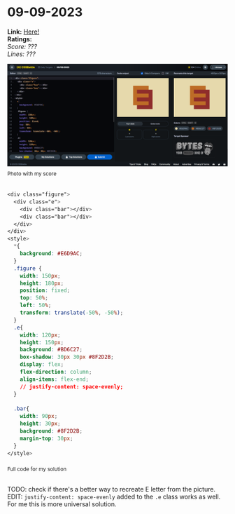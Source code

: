 # 09-09-2023

**Link:** [Here!](https://cssbattle.dev/play/G4otTDLJBbYCrKVVtr6q)
<br>
**Ratings:**
<br>
*Score: ???*
<br>
*Lines: ???*

![09-09-2023](/daily-targets/09-09-2023/09-09-2023-solution.png)
<sub>Photo with my score</sub>
<br>
<br>

```css
<div class="figure">
  <div class="e">
    <div class="bar"></div>
    <div class="bar"></div>
  </div>
</div>
<style>
  *{
    background: #E6D9AC;
  }
  .figure {
    width: 150px;
    height: 180px;
    position: fixed;
    top: 50%;
    left: 50%;
    transform: translate(-50%, -50%);
  }
  .e{
    width: 120px;
    height: 150px;
    background: #BD6C27;
    box-shadow: 30px 30px #8F2D2B;
    display: flex;
    flex-direction: column;
    align-items: flex-end;
    // justify-content: space-evenly;
  }

  .bar{
    width: 90px;
    height: 30px;
    background: #8F2D2B;
    margin-top: 30px;
  }
</style>


```
<sub>Full code for my solution</sub>
<br>
<br>

TODO: check if there's a better way to recreate E letter from the picture.
<br>
EDIT: `justify-content: space-evenly` added to the `.e` class works as well. For me this is more universal solution.